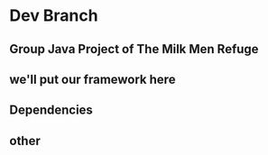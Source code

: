 # Dev Branch

## Group Java Project of The Milk Men Refuge



## we'll put our framework here


## Dependencies


## other
